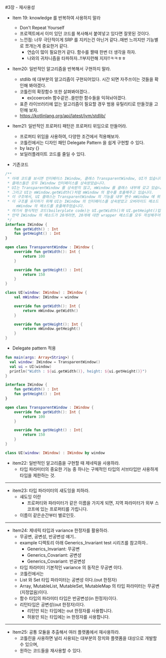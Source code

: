 #3장 - 재사용성

- Item 19: knowledge 를 반복하여 사용하지 말라
  - Don't Repeat Yourself
  - 프로젝트에서 이미 있던 코드를 복사해서 붙여넣고 있다면 잘못된 것이다.
  - 느낀점: 너무 극단적이게 SRP 를 지키는건 아닌거 같다..매번 느끼지만 기능별로 쪼개는게 중요한거 같다.
    - 연습이 많이 필요한거 같다. 함수를 짤때 한번 더 생각을 하자.
    - 나와의 귀차니즘을 타파하자..!!부지런해 지자!!ㅋㅋㅎㅎ

- Item20: 일반적인 알고리즘을 반복해서 구현하지 말라.
  - stdlib 에 대부분의 알고리즘이 구현되어있다. 시간 되면 자주쓰이는 것들을 확인해 봐야겠다.
  - 코틀린의 확장함수 또한 살펴봐야겠다..
    - ex)coerceIn 함수같은..쓸만한 함수들을 익혀놔야겠다.
  - 표준 라이브러리에 없는 알고리즘이 필요할 경우 범용 유틸리티로 만들것을 고민해 보자.
  - https://kotlinlang.org/api/latest/jvm/stdlib/

- Item21: 일반적인 프로퍼티 패턴은 프로퍼티 위임으로 만들어라.
  - 프로퍼티 위임을 사용하여, 다양한 조건에서 적용해보자.
  - 코틀린에서는 디자인 패턴 Delegate Pattern 을 쉽게 구현할 수 있다.
  - by lazy {}
  - 보일러플레이트 코드를 줄일 수 있다.

- 기존코드
```kotlin
/**
 * 아래 코드를 보시면 인터페이스 IWindow, 클래스 TransparentWindow, UI가 있습니다. 
 * 클래스들은 모두 IWindow 인터페이스를 상속받았습니다. 
 * UI는 TransparentWindow 를 상속받지 않고, mWindow 를 클래스 내부에 갖고 있습니다. 
 * 그리고 UI는 mWindow.getWidth()처럼 mWindow 의 함수를 호출해주고 있습니다. 
 * 이 구조에서, UI 클래스는 TransparentWindow 의 기능을 내부 변수 mWindow 에 위임하였습니다. 
 * 이 구조를 유지하기 위해 UI는 IWindow 의 인터페이스를 상속받았고 오버라이드 메소드 안에서 
     mWindow 의 메소드를 호출해주었습니다. 
 * 여기서 형식적인 코드(boilerplate code)는 UI.getWidth()와 UI.getHeight()입니다. 
 * 만약 IWindow 의 메소드가 20개라면, 20개에 대한 wrapper 메소드를 모두 작성해주어야 합니다.
 */
interface IWindow {
    fun getWidth() : Int
    fun getHeight() : Int
}

open class TransparentWindow : IWindow {
    override fun getWidth(): Int {
        return 100
    }

    override fun getHeight() : Int{
        return 150
    }
}

class UI(window: IWindow) : IWindow {
    val mWindow: IWindow = window

    override fun getWidth(): Int {
        return mWindow.getWidth()
    }

    override fun getHeight(): Int {
        return mWindow.getHeight()
    }
}
```
- Delegate pattern 적용
```kotlin
fun main(args: Array<String>) {
  val window: IWindow = TransparentWindow()
  val ui = UI(window)
  println("Width : ${ui.getWidth()}, height: ${ui.getHeight()}")
}

interface IWindow {
    fun getWidth() : Int
    fun getHeight() : Int
}

open class TransparentWindow : IWindow {
    override fun getWidth(): Int {
        return 100
    }

    override fun getHeight() : Int{
        return 150
    }
}

class UI(window: IWindow) : IWindow by window
```

- item22: 일반적인 알고리즘을 구현할 때 제네릭을 사용하라.
  - 타입 파라미터의 중요한 기능 중 하나는 구체적인 타입의 서브타입만 사용하게 타입을 제한하는 것.
---
- item23: 타입 파라미터의 섀도잉을 피하라.
  - 섀도잉 이란
    - 프로퍼티와 파라미터가 같은 이름을 가지게 되면, 지역 파라미터가 외부 스코프에 있는 프로퍼티를 가립니다.
  - 이름이 같은순간부터 별로인듯.
---
- Item24: 제네릭 타입과 variance 한정자를 활용하라.
  - 무공변, 공변성, 반공변성 얘기..
  - example 디렉토리 아래 Generics_Invariant test 시리즈를 참고하자..
    - Generics_Invariant: 무공변
    - Generics_Covariant: 공변성
    - Generics_Covariant: 반공변성
  - 타입 파라미터 기본적인 variance 의 동작은 무공변 이다.
  - 코틀린에서는
  - List 와 Set 타입 파라미터는 공변성 이다.(out 한정자)
  - Array, MutableList, MutableSet, MutableMap 의 타입 파라미터는 무공변(지정없음)이다.
  - 함수 타입의 파라미터 타입은 반공변성(in 한정자)이다.
  - 리턴타입은 공변성(out 한정자)이다.
    - 리턴만 되는 타입에는 out 한정자를 사용합니다.
    - 허용만 되는 타입에는 in 한정자를 사용합니다.
---
- Item25: 공통 모듈을 추출해서 여러 플랫폼에서 재사용하라.
  - 코틀린을 사용하면 널리 사용되는 대부분의 장치와 플랫폼을 대상으로 개발할 수 있으며,
  - 원하는 코드들을 재사용할 수 있다.




